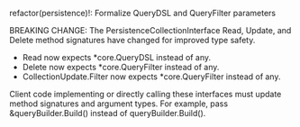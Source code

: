refactor(persistence)!: Formalize QueryDSL and QueryFilter parameters

BREAKING CHANGE: The PersistenceCollectionInterface Read, Update, and Delete method signatures have changed for improved type safety.
- Read now expects *core.QueryDSL instead of any.
- Delete now expects *core.QueryFilter instead of any.
- CollectionUpdate.Filter now expects *core.QueryFilter instead of any.

Client code implementing or directly calling these interfaces must update method signatures and argument types. For example, pass &queryBuilder.Build() instead of queryBuilder.Build().